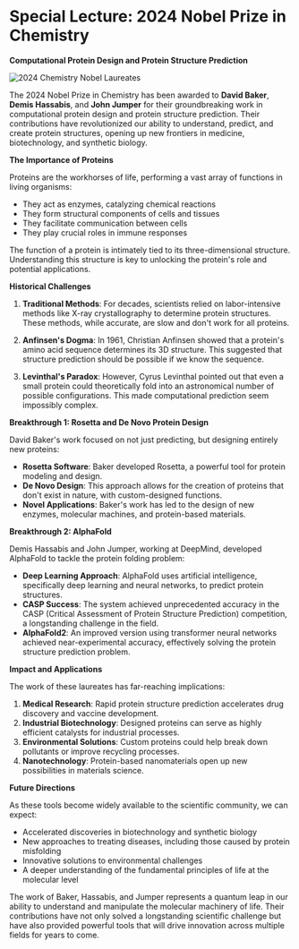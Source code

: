 # Special Lecture: 2024 Nobel Prize in Chemistry

**Computational Protein Design and Protein Structure Prediction**

![2024 Chemistry Nobel Laureates](figs/2024-chemistry-laureates.jpeg)

The 2024 Nobel Prize in Chemistry has been awarded to **David Baker**, **Demis Hassabis**, and **John Jumper** for their groundbreaking work in computational protein design and protein structure prediction. Their contributions have revolutionized our ability to understand, predict, and create protein structures, opening up new frontiers in medicine, biotechnology, and synthetic biology.

**The Importance of Proteins**

Proteins are the workhorses of life, performing a vast array of functions in living organisms:

- They act as enzymes, catalyzing chemical reactions
- They form structural components of cells and tissues
- They facilitate communication between cells
- They play crucial roles in immune responses

The function of a protein is intimately tied to its three-dimensional structure. Understanding this structure is key to unlocking the protein's role and potential applications.

**Historical Challenges**

1. **Traditional Methods**: For decades, scientists relied on labor-intensive methods like X-ray crystallography to determine protein structures. These methods, while accurate, are slow and don't work for all proteins.

2. **Anfinsen's Dogma**: In 1961, Christian Anfinsen showed that a protein's amino acid sequence determines its 3D structure. This suggested that structure prediction should be possible if we know the sequence.

3. **Levinthal's Paradox**: However, Cyrus Levinthal pointed out that even a small protein could theoretically fold into an astronomical number of possible configurations. This made computational prediction seem impossibly complex.

**Breakthrough 1: Rosetta and De Novo Protein Design**

David Baker's work focused on not just predicting, but designing entirely new proteins:

- **Rosetta Software**: Baker developed Rosetta, a powerful tool for protein modeling and design.
- **De Novo Design**: This approach allows for the creation of proteins that don't exist in nature, with custom-designed functions.
- **Novel Applications**: Baker's work has led to the design of new enzymes, molecular machines, and protein-based materials.

**Breakthrough 2: AlphaFold**

Demis Hassabis and John Jumper, working at DeepMind, developed AlphaFold to tackle the protein folding problem:

- **Deep Learning Approach**: AlphaFold uses artificial intelligence, specifically deep learning and neural networks, to predict protein structures.
- **CASP Success**: The system achieved unprecedented accuracy in the CASP (Critical Assessment of Protein Structure Prediction) competition, a longstanding challenge in the field.
- **AlphaFold2**: An improved version using transformer neural networks achieved near-experimental accuracy, effectively solving the protein structure prediction problem.

**Impact and Applications**

The work of these laureates has far-reaching implications:

1. **Medical Research**: Rapid protein structure prediction accelerates drug discovery and vaccine development.
2. **Industrial Biotechnology**: Designed proteins can serve as highly efficient catalysts for industrial processes.
3. **Environmental Solutions**: Custom proteins could help break down pollutants or improve recycling processes.
4. **Nanotechnology**: Protein-based nanomaterials open up new possibilities in materials science.

**Future Directions**

As these tools become widely available to the scientific community, we can expect:

- Accelerated discoveries in biotechnology and synthetic biology
- New approaches to treating diseases, including those caused by protein misfolding
- Innovative solutions to environmental challenges
- A deeper understanding of the fundamental principles of life at the molecular level

The work of Baker, Hassabis, and Jumper represents a quantum leap in our ability to understand and manipulate the molecular machinery of life. Their contributions have not only solved a longstanding scientific challenge but have also provided powerful tools that will drive innovation across multiple fields for years to come.

```{tableofcontents}

```
